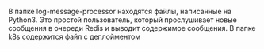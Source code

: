 В папке log-message-processor находятся файлы, написанные на Python3. Это простой пользователь, который прослушивает новые сообщения в очереди Redis и выводит содержимое сообщения. В папке k8s содержится файл с деплойментом
